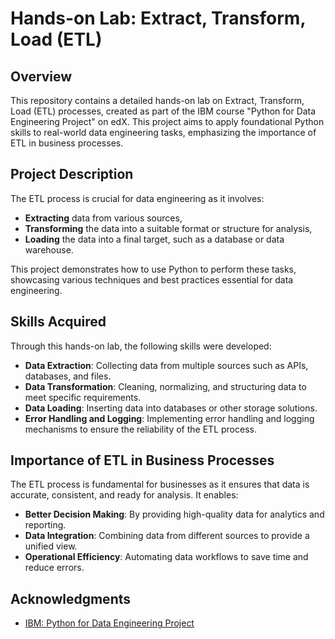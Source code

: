 # Hands-on Lab: Extract, Transform, Load (ETL)

## Overview
This repository contains a detailed hands-on lab on Extract, Transform, Load (ETL) processes, created as part of the IBM course "Python for Data Engineering Project" on edX. This project aims to apply foundational Python skills to real-world data engineering tasks, emphasizing the importance of ETL in business processes.

## Project Description
The ETL process is crucial for data engineering as it involves:
- **Extracting** data from various sources,
- **Transforming** the data into a suitable format or structure for analysis,
- **Loading** the data into a final target, such as a database or data warehouse.

This project demonstrates how to use Python to perform these tasks, showcasing various techniques and best practices essential for data engineering.

## Skills Acquired
Through this hands-on lab, the following skills were developed:
- **Data Extraction**: Collecting data from multiple sources such as APIs, databases, and files.
- **Data Transformation**: Cleaning, normalizing, and structuring data to meet specific requirements.
- **Data Loading**: Inserting data into databases or other storage solutions.
- **Error Handling and Logging**: Implementing error handling and logging mechanisms to ensure the reliability of the ETL process.

## Importance of ETL in Business Processes
The ETL process is fundamental for businesses as it ensures that data is accurate, consistent, and ready for analysis. It enables:
- **Better Decision Making**: By providing high-quality data for analytics and reporting.
- **Data Integration**: Combining data from different sources to provide a unified view.
- **Operational Efficiency**: Automating data workflows to save time and reduce errors.

## Acknowledgments
- [IBM: Python for Data Engineering Project](https://www.edx.org/learn/python/ibm-python-for-data-engineering-project)

